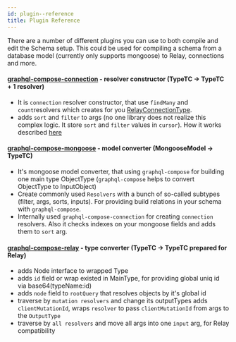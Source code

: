 ```yaml
---
id: plugin--reference
title: Plugin Reference
---
```


There are a number of different plugins you can use to both compile and edit the Schema setup.
This could be used for compiling a schema from a database model (currently only supports mongoose) to Relay, connections and more.

#### [graphql-compose-connection](https://github.com/nodkz/graphql-compose-connection) - resolver constructor (TypeTC -> TypeTC + 1 resolver)

* It is `connection` resolver constructor, that use `findMany` and `count`resolvers which creates for you [RelayConnectionType](https://facebook.github.io/relay/graphql/connections.htm).
* adds `sort` and `filter` to args (no one library does not realize this complex logic. It store `sort` and `filter` values in `cursor`). How it works described [here](https://github.com/RisingStack/graffiti-mongoose/issues/99#issuecomment-234524046)

#### [graphql-compose-mongoose](https://github.com/nodkz/graphql-compose-mongoose) - model converter (MongooseModel -> TypeTC)

* It's mongoose model converter, that using `graphql-compose` for building one main type ObjectType (`graphql-compose` helps to convert ObjectType to InputObject)
* Create commonly used `Resolvers` with a bunch of so-called subtypes (filter, args, sorts, inputs). For providing build relations in your schema with `graphql-compose`.
* Internally used `graphql-compose-connection` for creating `connection` resolvers. Also it checks indexes on your mongoose fields and adds them to `sort` arg.

#### [graphql-compose-relay](https://github.com/nodkz/graphql-compose-relay) - type converter (TypeTC -> TypeTC prepared for Relay)

* adds Node interface to wrapped Type
* adds `id` field or wrap existed in MainType, for providing global uniq id via base64(typeName:id)
* adds `node` field to `rootQuery` that resolves objects by it's global id
* traverse by `mutation resolvers` and change its outputTypes adds `clientMutationId`, wraps `resolver` to pass `clientMutationId` from args to the `OutputType`
* traverse by `all resolvers` and move all args into one `input` arg, for Relay compatibility
